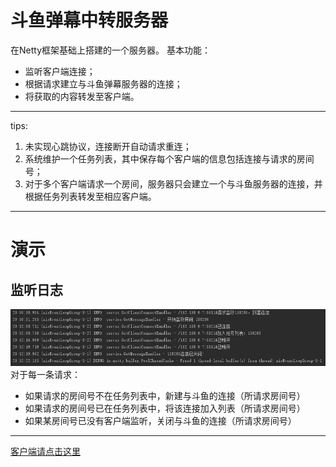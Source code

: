# 斗鱼弹幕中转服务器
在Netty框架基础上搭建的一个服务器。
基本功能：
* 监听客户端连接；
* 根据请求建立与斗鱼弹幕服务器的连接；
* 将获取的内容转发至客户端。

***

tips:

1. 未实现心跳协议，连接断开自动请求重连；
2. 系统维护一个任务列表，其中保存每个客户端的信息包括连接与请求的房间号；
3. 对于多个客户端请求一个房间，服务器只会建立一个与斗鱼服务器的连接，并根据任务列表转发至相应客户端。

***
# 演示
## 监听日志
![server](https://github.com/tlinjia/Pictures/blob/master/TransitServer/%E7%9B%91%E5%90%AC%E8%BF%9E%E6%8E%A5.jpg)
对于每一条请求：
* 如果请求的房间号不在任务列表中，新建与斗鱼的连接（所请求房间号）
* 如果请求的房间号已在任务列表中，将该连接加入列表（所请求房间号）
* 如果某房间号已没有客户端监听，关闭与斗鱼的连接（所请求房间号）
***
[客户端请点击这里](https://github.com/tlinjia/DyTransitClient)
